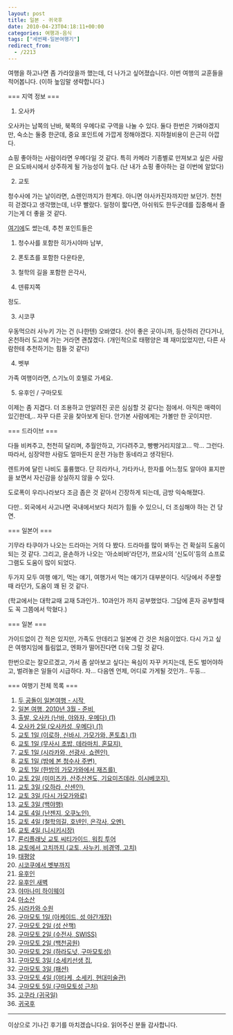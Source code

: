 ```yaml
---
layout: post
title: 일본 - 귀국후
date: 2010-04-23T04:18:11+00:00
categories: 여행과-음식
tags: ["세번째-일본여행기"]
redirect_from:
  - /2213
---
```


여행을 하고나면 좀 가라앉을까 했는데, 더 나가고 싶어졌습니다. 이번 여행의 교훈들을 적어봅니다. (이하 높임말 생략합니다.)

=== 지역 정보 ===

1. 오사카

오사카는 남쪽의 난바, 북쪽의 우메다로 구역을 나눌 수 있다. 둘다 한번은 가봐야겠지만, 숙소는 둘중 한군데, 중요 포인트에 가깝게 정해야겠다. 지하철비용이 은근히 아깝다.

쇼핑 좋아하는 사람이라면 우메다일 것 같다. 특히 카메라 기종별로 만져보고 싶은 사람은 요도바시에서 상주하게 될 가능성이 높다. (난 내가 쇼핑 좋아하는 걸 이번에 알았다)

2. 교토

청수사에 가는 날이라면, 쇼렌인까지가 한계다. 아니면 야사카진자까지만 보던가. 천천히 걷겠다고 생각했는데, 너무 빨랐다. 일정이 짧다면, 아쉬워도 한두군데를 집중해서 즐기는게 더 좋을 것 같다.

<a title="[http://jinto.pe.kr/1072]로 이동합니다." href="http://jinto.pe.kr/1072" target="_blank">여기에</a>도 썼는데, 추천 포인트들은

1. 청수사를 포함한 히가시야마 남부,

2. 폰토쵸를 포함한 다운타운,

3. 철학의 길을 포함한 은각사,

4. 덴류지쪽

정도.

3. 시코쿠

우동먹으러 사누키 가는 건 (나한텐) 오바였다. 산이 좋은 곳이니까, 등산하러 간다거나, 온천하러 도고에 가는 거라면 괜찮겠다. (개인적으로 태평양은 꽤 재미있었지만, 다른 사람한테 추천하기는 힘들 것 같다)

4. 벳부

가족 여행이라면, 스기노이 호텔로 가세요.

5. 유후인 / 구마모토

이제는 좀 지겹다. 더 조용하고 안알려진 곳은 심심할 것 같다는 점에서. 아직은 매력이 있긴한데,.. 자꾸 다른 곳을 찾아보게 된다. 안가본 사람에게는 가볼만 한 곳이지만.

=== 드라이브 ===

다들 비켜주고, 천천히 달리며, 추월안하고, 기다려주고, 빵빵거리지않고... 막... 그런다. 따라서, 심장약한 사람도 얼마든지 운전 가능한 동네라고 생각된다.

렌트카에 달린 나비도 훌륭했다. 단 히라카나, 가타카나, 한자를 어느정도 알아야 표지판을 보면서 자신감을 상실하지 않을 수 있다.

도로폭이 우리나라보다 조금 좁은 것 같아서 긴장하게 되는데, 금방 익숙해졌다.

다만.. 외국에서 사고나면 국내에서보다 처리가 힘들 수 있으니, 더 조심해야 하는 건 당연.

=== 일본어 ===

기무라 타쿠야가 나오는 드라마는 거의 다 봤다. 드라마를 많이 봐두는 건 확실히 도움이 되는 것 같다. 그리고, 윤손하가 나오는 '아소비바'라던가, 쯔요시의 '신도이'등의 쇼프로그램도 도움이 많이 되었다.

두가지 모두 여행 얘기, 먹는 얘기, 여행가서 먹는 얘기가 대부분이다. 식당에서 주문할때 라던가, 도움이 꽤 된 것 같다.

(학교에서는 대학교때 교재 5과인가.. 10과인가 까지 공부했었다. 그담에 혼자 공부할때도 꼭 그쯤에서 막혔다.)

=== 일본 ===

가이드없이 간 적은 있지만, 가족도 안데리고 일본에 간 것은 처음이었다. 다시 가고 싶은 여행지임에 틀림없고, 엔화가 떨어진다면 더욱 그럴 것 같다.

한번으로는 잘모르겠고, 가서 좀 살아보고 싶다는 욕심이 자꾸 커지는데, 돈도 벌어야하고, 벌려놓은 일들이 시급하다. 자... 다음엔 언제, 어디로 가게될 것인가.. 두둥...

=== 여행기 전체 목록 ===

<ol >

<li><a href="http://jinto.pe.kr/1056" target="bb">두 공돌이 일본여행 - 시작 </a></li>

<li><a href="http://jinto.pe.kr/1057" target="bb">일본 여행, 2010년 3월 - 준비 </a></li>

<li><a href="http://jinto.pe.kr/1058" target="bb">출발, 오사카 (난바, 야와자, 우메다) (1)</a></li>

<li><a href="http://jinto.pe.kr/1059" target="bb">오사카 2일 (오사카성, 우메다) (1)</a></li>

<li><a href="http://jinto.pe.kr/1060" target="bb">교토 1일 (이로하, 신바시, 가모가와, 폰토쵸) (1)</a></li>

<li><a href="http://jinto.pe.kr/1061" target="bb">교토 1일 (무사시 초밥, 데라마치, 혼묘지) </a></li>

<li><a href="http://jinto.pe.kr/1062" target="bb">교토 1일 (시라카와, 선광사, 쇼렌인) </a></li>

<li><a href="http://jinto.pe.kr/1063" target="bb">교토 1일 (밤에 본 청수사 주변) </a></li>

<li><a href="http://jinto.pe.kr/1064" target="bb">교토 1일 (한밤의 가모가와에서 재즈를) </a></li>

<li><a href="http://jinto.pe.kr/1065" target="bb">교토 2일 (미미즈카, 산주산겐도, 기요미즈데라, 이시베코지) </a></li>

<li><a href="http://jinto.pe.kr/1066" target="bb">교토 3일 (오하라, 산센인) </a></li>

<li><a href="http://jinto.pe.kr/1067" target="bb">교토 3일 (다시 가모가와로)</a></li>

<li><a href="http://jinto.pe.kr/1068" target="bb">교토 3일 (백야행)</a></li>

<li><a href="http://jinto.pe.kr/1069" target="bb">교토 4일 (난젠지, 오쿠노인) </a></li>

<li><a href="http://jinto.pe.kr/1070" target="bb">교토 4일 (철학의길, 호넨인, 은각사, 오멘) </a></li>

<li><a href="http://jinto.pe.kr/1071" target="bb">교토 4일 (니시키시장)</a></li>

<li><a href="http://jinto.pe.kr/1072" target="bb">론리플래닛 교토 씨티가이드, 워킹 투어</a></li>

<li><a href="http://jinto.pe.kr/1073" target="bb">교토에서 고치까지 (교토, 사누키, 비경역, 고치)</a></li>

<li><a href="http://jinto.pe.kr/1074" target="bb">태평양</a></li>

<li><a href="http://jinto.pe.kr/1075" target="bb">시코쿠에서 벳부까지</a></li>

<li><a href="http://jinto.pe.kr/1076" target="bb">유후인</a></li>

<li><a href="http://jinto.pe.kr/1077" target="bb">유후인 새벽</a></li>

<li><a href="http://jinto.pe.kr/1078" target="bb">야마나미 하이웨이</a></li>

<li><a href="http://jinto.pe.kr/1079" target="bb">아소산</a></li>

<li><a href="http://jinto.pe.kr/1080" target="bb">시라카와 수원</a></li>

<li><a href="http://jinto.pe.kr/1081" target="bb">구마모토 1일 (아케이드, 성 야간개장)</a></li>

<li><a href="http://jinto.pe.kr/1082" target="bb">구마모토 2일 (성 산책)</a></li>

<li><a href="http://jinto.pe.kr/1083" target="bb">구마모토 2일 (수전사, SWISS)</a></li>

<li><a href="http://jinto.pe.kr/1084" target="bb">구마모토 2일 (백천공원)</a></li>

<li><a href="http://jinto.pe.kr/1085" target="bb">구마모토 2일 (하라도넛, 구마모토성)</a></li>

<li><a href="http://jinto.pe.kr/1086" target="bb">구마모토 3일 (소세키선생 집,</a></li>

<li><a href="http://jinto.pe.kr/1087" target="bb">구마모토 3일 (패션)</a></li>

<li><a href="http://jinto.pe.kr/1088" target="bb">구마모토 4일 (야타케, 소세키, 현대미술관)</a></li>

<li><a href="http://jinto.pe.kr/1089" target="bb">구마모토 5일 (구마모토성 근처)</a></li>

<li><a href="http://jinto.pe.kr/1090" target="bb">고쿠라 (귀국일)</a></li>

<li><a href="http://jinto.pe.kr/1091" target="bb">귀국후</a></li>

</ol>

----

이상으로 기나긴 후기를 마치겠습니다요. 읽어주신 분들 감사합니다.
